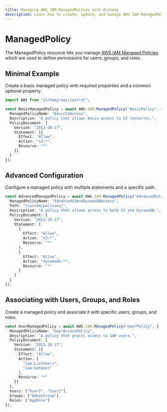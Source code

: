 ```yaml
---
title: Managing AWS IAM ManagedPolicys with Alchemy
description: Learn how to create, update, and manage AWS IAM ManagedPolicys using Alchemy Cloud Control.
---
```


# ManagedPolicy

The ManagedPolicy resource lets you manage [AWS IAM Managed Policies](https://docs.aws.amazon.com/iam/latest/userguide/) which are used to define permissions for users, groups, and roles.

## Minimal Example

Create a basic managed policy with required properties and a common optional property.

```ts
import AWS from "alchemy/aws/control";

const BasicManagedPolicy = await AWS.IAM.ManagedPolicy("BasicPolicy", {
  ManagedPolicyName: "BasicS3Access",
  Description: "A policy that allows basic access to S3 resources.",
  PolicyDocument: {
    Version: "2012-10-17",
    Statement: [{
      Effect: "Allow",
      Action: "s3:*",
      Resource: "*"
    }]
  }
});
```

## Advanced Configuration

Configure a managed policy with multiple statements and a specific path.

```ts
const AdvancedManagedPolicy = await AWS.IAM.ManagedPolicy("AdvancedPolicy", {
  ManagedPolicyName: "AdvancedS3AndDynamoDBAccess",
  Path: "/custom/policies/",
  Description: "A policy that allows access to both S3 and DynamoDB.",
  PolicyDocument: {
    Version: "2012-10-17",
    Statement: [
      {
        Effect: "Allow",
        Action: "s3:*",
        Resource: "*"
      },
      {
        Effect: "Allow",
        Action: "dynamodb:*",
        Resource: "*"
      }
    ]
  }
});
```

## Associating with Users, Groups, and Roles

Create a managed policy and associate it with specific users, groups, and roles.

```ts
const UserManagedPolicy = await AWS.IAM.ManagedPolicy("UserPolicy", {
  ManagedPolicyName: "UserAccessPolicy",
  Description: "A policy that grants access to IAM users.",
  PolicyDocument: {
    Version: "2012-10-17",
    Statement: [{
      Effect: "Allow",
      Action: [
        "iam:ListUsers",
        "iam:GetUser"
      ],
      Resource: "*"
    }]
  },
  Users: ["User1", "User2"],
  Groups: ["AdminGroup"],
  Roles: ["AppRole"]
});
```